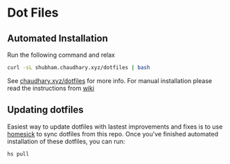 # Dot Files

## Automated Installation

Run the following command and relax

```bash
curl -sL shubham.chaudhary.xyz/dotfiles | bash
```

See [chaudhary.xyz/dotfiles](http://shubham.chaudhary.xyz/dotfiles) for more info. For manual installation please read the instructions from [wiki](wiki/Manual-Installation)


## Updating dotfiles

Easiest way to update dotfiles with lastest improvements and fixes is to use [homesick](https://github.com/andsens/homeshick) to sync dotfiles from this repo.
Once you've finished automated installation of these dotfiles, you can run:

```sh
hs pull
```
